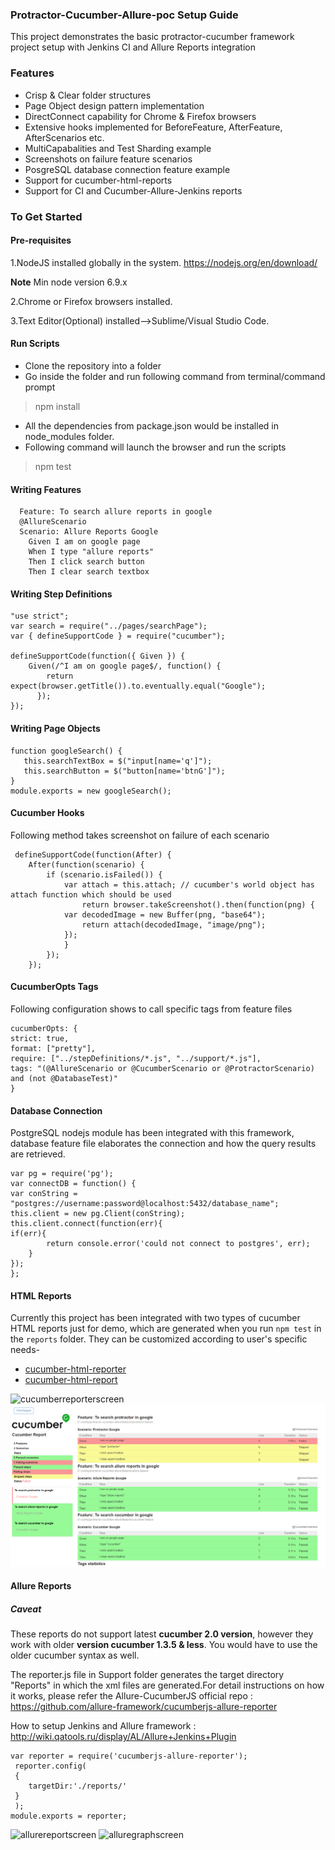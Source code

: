 ### Protractor-Cucumber-Allure-poc Setup Guide

This project demonstrates the basic protractor-cucumber framework project setup with Jenkins CI and Allure Reports integration

### Features
* Crisp & Clear folder structures
* Page Object design pattern implementation
* DirectConnect capability for Chrome & Firefox browsers
* Extensive hooks implemented for BeforeFeature, AfterFeature, AfterScenarios etc.
* MultiCapabalities and Test Sharding example
* Screenshots on failure feature scenarios
* PosgreSQL database connection feature example
* Support for cucumber-html-reports
* Support for CI and Cucumber-Allure-Jenkins reports

### To Get Started

#### Pre-requisites
1.NodeJS installed globally in the system.
https://nodejs.org/en/download/

**Note** Min node version 6.9.x

2.Chrome or Firefox browsers installed.

3.Text Editor(Optional) installed-->Sublime/Visual Studio Code.

#### Run Scripts
* Clone the repository into a folder
* Go inside the folder and run following command from terminal/command prompt

 >  npm install 

* All the dependencies from package.json would be installed in node_modules folder.
* Following command will launch the browser and run the scripts

 >   npm test

#### Writing Features

>     
      Feature: To search allure reports in google
      @AllureScenario
      Scenario: Allure Reports Google
        Given I am on google page
        When I type "allure reports"
        Then I click search button
        Then I clear search textbox

#### Writing Step Definitions

>   
    "use strict";
    var search = require("../pages/searchPage");
    var { defineSupportCode } = require("cucumber");

    defineSupportCode(function({ Given }) {
        Given(/^I am on google page$/, function() {
            return expect(browser.getTitle()).to.eventually.equal("Google");
          });
    });
         
#### Writing Page Objects

>   
    function googleSearch() {
       this.searchTextBox = $("input[name='q']");
       this.searchButton = $("button[name='btnG']");
    }
    module.exports = new googleSearch();

#### Cucumber Hooks
Following method takes screenshot on failure of each scenario

>      
     defineSupportCode(function(After) {
        After(function(scenario) {
            if (scenario.isFailed()) {
                var attach = this.attach; // cucumber's world object has attach function which should be used
                    return browser.takeScreenshot().then(function(png) {
                var decodedImage = new Buffer(png, "base64");
                    return attach(decodedImage, "image/png");
                });
                }
            });
        });
       

#### CucumberOpts Tags
Following configuration shows to call specific tags from feature files

>     
    cucumberOpts: {
    strict: true,
    format: ["pretty"],
    require: ["../stepDefinitions/*.js", "../support/*.js"],
    tags: "(@AllureScenario or @CucumberScenario or @ProtractorScenario) and (not @DatabaseTest)" 
    }

#### Database Connection
PostgreSQL nodejs module has been integrated with this framework, database feature file elaborates the connection and how the query results are retrieved.

>     
    var pg = require('pg');
    var connectDB = function() {
    var conString = "postgres://username:password@localhost:5432/database_name";
    this.client = new pg.Client(conString);
    this.client.connect(function(err){
    if(err){
            return console.error('could not connect to postgres', err);
        }
    });
    };

#### HTML Reports
Currently this project has been integrated with two types of cucumber HTML reports just for demo, which are generated when you run `npm test` in the `reports` folder.
They can be customized according to user's specific needs-
* [cucumber-html-reporter](https://github.com/gkushang/cucumber-html-reporter)
* [cucumber-html-report](https://github.com/leinonen/cucumber-html-report)

![cucumberreporterscreen](https://raw.githubusercontent.com/igniteram/protractor-cucumber-allure/master/images/cucumberReporter.PNG)
![cucumberreportscreen](https://raw.githubusercontent.com/igniteram/protractor-cucumber-allure/master/images/cucumberReport.png)

#### Allure Reports

##### Caveat

These reports do not support latest **cucumber 2.0 version**, however they work with older **version cucumber 1.3.5 & less**. You would have to use the older cucumber syntax as well.

The reporter.js file in Support folder generates the target directory "Reports" in which the xml files are generated.For detail instructions on how it works, please refer the Allure-CucumberJS official repo : https://github.com/allure-framework/cucumberjs-allure-reporter

How to setup Jenkins and Allure framework : http://wiki.qatools.ru/display/AL/Allure+Jenkins+Plugin
>      
    var reporter = require('cucumberjs-allure-reporter');
     reporter.config(
     {
        targetDir:'./reports/'
     }
     );
    module.exports = reporter;

![allurereportscreen](https://github.com/Sumit-Soman/protractor-cucumber-allure/master/images/allureReport.png)
![alluregraphscreen](https://github.com/Sumit-Soman/protractor-cucumber-allure/master/images/allureReportGraph.png)

